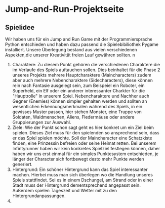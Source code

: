 # Jump-and-Run-Projektseite

<h2>Spielidee</h2>

Wir haben uns für ein Jump and Run Game mit der Programmiersprache Python entschieden und haben dazu passend die Spielebibiliothek Pygame installiert. Unsere Überlegung bestand aus vielen verschiedenen Aspekten,die unserer Kreativität freien Lauf gewähren sollten.
n
1. Charaktere: Zu diesem Punkt gehören die verschiedenen Charaktere die im Verlaufe des Spiels auftauchen sollen. Dies beinhaltet für die Phase 2 unseres Projekts mehrere Hauptcharaktere (Maincharacters) zudem aber auch mehrere Nebencharaktere (Sidecharacters), diese können rein nach Fantasie ausgelegt sein, zum Beispeiel ein Roboter, ein Superheld, ein Elf oder ein anderer interessanter Charkter für die "Hauptrolle" in unserem Spiel. Nebencharaktere und Nachher auch Gegner (Enemies) können simpler gehalten werden und sollten an wesentlichen Erkennungsmerkmalen während des Spiels, in ein gewisses Muster passen, hier stehen Monster, eine Truppe von Soldaten, Waldmenschen, Aliens, Fledermäuse oder andere Gruppierungen zur Auswahl.
2. Ziele: Wie der Punkt schon sagt geht es hier konkret um ein Ziel beim spielen. Dieses Ziel muss für den spielenden so ansprechend sein, dass er das Spiel spielen möchte. Soll der Maincharacter eine Schatzkiste finden, eine Prinzessin befreien oder seine Heimat retten. Bei unserem Infintyrunner haben wir kein konkretes Spielziel festlegen können, daher haben wir uns erst einmal für ein simples Punktesystem entschieden, je länger der Character sich fortbewegt desto mehr Punkte werden generiert.
3. Hintergrund: Ein schöner Hintergrund kann das Spiel interessanter machen. Hierbei muss man sich überlegen wo die Handlung unseres Spiels stattfindet. Sei es in einem Dschungel, am Strand oder in einer Stadt muss der Hintergrund dementsprechend angepasst sein. Außerdem spielen Tageszeit und Wetter mit zu den Hintergrundanpassungen.
4.
